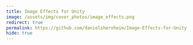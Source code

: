 ```yaml
---
title: Image Effects for Unity
image: /assets/img/cover_photos/image_effects.png
redirect: true
permalink: https://github.com/danielshervheim/Image-Effects-for-Unity
hide: true
---
```

